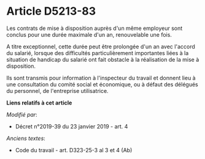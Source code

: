 # Article D5213-83

Les contrats de mise à disposition auprès d'un même employeur sont conclus pour une durée maximale d'un an, renouvelable une
fois.

A titre exceptionnel, cette durée peut être prolongée d'un an avec l'accord du salarié, lorsque des difficultés
particulièrement importantes liées à la situation de handicap du salarié ont fait obstacle à la réalisation de la mise à
disposition.

Ils sont transmis pour information à l'inspecteur du travail et donnent lieu à une consultation du comité social et
économique, ou à défaut des délégués du personnel, de l'entreprise utilisatrice.

**Liens relatifs à cet article**

_Modifié par_:

  - Décret n°2019-39 du 23 janvier 2019 - art. 4

_Anciens textes_:

  - Code du travail - art. D323-25-3 al 3 et 4 (Ab)
